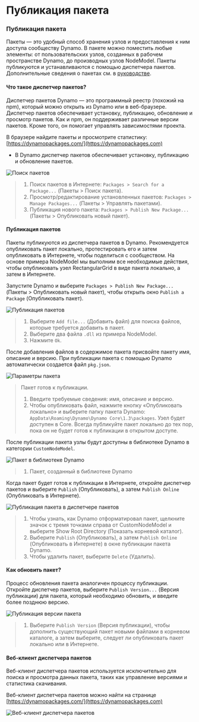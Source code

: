 # Публикация пакета 

### Публикация пакета <a href="#publish-a-package" id="publish-a-package"></a>

Пакеты — это удобный способ хранения узлов и предоставления к ним доступа сообществу Dynamo. В пакете можно поместить любые элементы: от пользовательских узлов, созданных в рабочем пространстве Dynamo, до производных узлов NodeModel. Пакеты публикуются и устанавливаются с помощью диспетчера пакетов. Дополнительные сведения о пакетах см. в [руководстве](https://primer2.dynamobim.org/6_custom_nodes_and_packages/6-2_packages/1-introduction).

#### Что такое диспетчер пакетов? <a href="#what-is-a-package-manager" id="what-is-a-package-manager"></a>

Диспетчер пакетов Dynamo — это программный реестр (похожий на npm), который можно открыть из Dynamo или в веб-браузере. Диспетчер пакетов обеспечивает установку, публикацию, обновление и просмотр пакетов. Как и npm, он поддерживает различные версии пакетов. Кроме того, он помогает управлять зависимостями проекта.

В браузере найдите пакеты и просмотрите статистику: [https://dynamopackages.com/](https://dynamopackages.com)

* В Dynamo диспетчер пакетов обеспечивает установку, публикацию и обновление пакетов.

![Поиск пакетов](images/dynamopackagemanager.jpg)

> 1. Поиск пакетов в Интернете: `Packages > Search for a Package...` (Пакеты > Поиск пакета).
> 2. Просмотр/редактирование установленных пакетов: `Packages > Manage Packages...` (Пакеты > Управлять пакетами).
> 3. Публикация нового пакета: `Packages > Publish New Package...` (Пакеты > Опубликовать новый пакет).

#### Публикация пакетов <a href="#publishing-a-package" id="publishing-a-package"></a>

Пакеты публикуются из диспетчера пакетов в Dynamo. Рекомендуется опубликовать пакет локально, протестировать его и затем опубликовать в Интернете, чтобы поделиться с сообществом. На основе примера NodeModel мы выполним все необходимые действия, чтобы опубликовать узел RectangularGrid в виде пакета локально, а затем в Интернете.

Запустите Dynamo и выберите `Packages > Publish New Package...` (Пакеты > Опубликовать новый пакет), чтобы открыть окно `Publish a Package` (Опубликовать пакет).

![Публикация пакетов](images/dyn-publish-package-add-files.jpg)

> 1. Выберите `Add file...` (Добавить файл) для поиска файлов, которые требуется добавить в пакет.
> 2. Выберите два файла `.dll` из примера NodeModel.
> 3. Нажмите `Ok`.

После добавления файлов в содержимое пакета присвойте пакету имя, описание и версию. При публикации пакета с помощью Dynamo автоматически создается файл `pkg.json`.

![Параметры пакета](images/dyn-publish-package.jpg)

> Пакет готов к публикации.
>
> 1. Введите требуемые сведения: имя, описание и версию.
> 2. Чтобы опубликовать файл, нажмите кнопку «Опубликовать локально» и выберите папку пакета Dynamo: `AppData\Roaming\Dynamo\Dynamo Core\1.3\packages`. Узел будет доступен в Core. Всегда публикуйте пакет локально до тех пор, пока он не будет готов к публикации в открытом доступе.

После публикации пакета узлы будут доступны в библиотеке Dynamo в категории `CustomNodeModel`.

![Пакет в библиотеке Dynamo](images/dyn-publish-package-library.jpg)

> 1. Пакет, созданный в библиотеке Dynamo

Когда пакет будет готов к публикации в Интернете, откройте диспетчер пакетов и выберите `Publish` (Опубликовать), а затем `Publish Online` (Опубликовать в Интернете).

![Публикация пакета в диспетчере пакетов](images/dyn-publish-package-directory.jpg)

> 1. Чтобы узнать, как Dynamo отформатировал пакет, щелкните значок с тремя точками справа от CustomNodeModel и выберите Show Root Directory (Показать корневой каталог).
> 2. Выберите `Publish` (Опубликовать), а затем `Publish Online` (Опубликовать в Интернете) в окне публикации пакета Dynamo.
> 3. Чтобы удалить пакет, выберите `Delete` (Удалить).

#### Как обновить пакет? <a href="#how-do-i-update-a-package" id="how-do-i-update-a-package"></a>

Процесс обновления пакета аналогичен процессу публикации. Откройте диспетчер пакетов, выберите `Publish Version...` (Версия публикации) для пакета, который необходимо обновить, и введите более позднюю версию.

![Публикация версии пакета](images/dyn-publish-package-version.jpg)

> 1. Выберите `Publish Version` (Версия публикации), чтобы дополнить существующий пакет новыми файлами в корневом каталоге, а затем выберите, следует ли опубликовать пакет локально или в Интернете.

#### Веб-клиент диспетчера пакетов <a href="#package-manager-web-client" id="package-manager-web-client"></a>

Веб-клиент диспетчера пакетов используется исключительно для поиска и просмотра данных пакета, таких как управление версиями и статистика скачивания.

Веб-клиент диспетчера пакетов можно найти на странице [https://dynamopackages.com/](https://dynamopackages.com)

![Веб-клиент диспетчера пакетов](images/packagemanager-browser.jpg)
